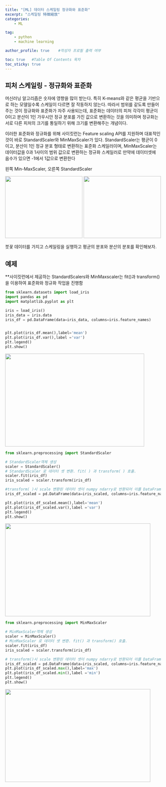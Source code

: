 ```yaml
---
title: "[ML] 데이터 스케일링 정규화와 표준화"
excerpt: "스케일링 特徵縮放"
categories:
    - ML

tag:
    - python
    - machine learning

author_profile: true    #작성자 프로필 출력 여부

toc: true   #Table Of Contents 목차 
toc_sticky: true
---
```


## 피처 스케일링 - 정규화와 표준화

머신러닝 알고리즘은 숫자에 영향을 많이 받는다. 특히 K-means와 같은 평균을 기반으로 하는 모델일수록 스케일이 다르면 잘 작동하지 않는다. 따라서 범위를 같도록 만들어주는 것이 정규화와 표준화가 자주 사용되는데, 표준화는 데이터의 피처 각각이 평균이 0이고 분산이 1인 가우시안 정규 분포를 가진 값으로 변환하는 것을 의미하며 정규화는 서로 다른 피처의 크기를 통일하기 위해 크기를 변환해주는 개념이다.

이러한 표준화와 정규화를 위해 사이킷런는 Feature scaling API를 지원하며 대표적인 것이 바로 StandardScaler와 MinMaxScaler가 있다. StandardScaler는 평균이 0이고, 분산이 1인 정규 분포 형태로 변환하는 표준화 스케일러이며, MinMaxScaler는 데이터값을 0과 1사이의 범위 값으로 변환하는 정규화 스케일러로 만약에 데이터셋에 음수가 있으면 -1에서 1값으로 변환한다

왼쪽 Min-MaxScaler, 오른쪽 StandardScaler 

<img src="https://user-images.githubusercontent.com/81638919/132375744-d568f3d5-3476-4722-a665-d846579eb040.png" width="250" height="200"/> <img src="https://user-images.githubusercontent.com/81638919/132375281-4c0d020b-45b5-4389-b34a-dce75918223b.png" width="250" height="200"/>

붓꽃 데이터를 가지고 스케일링을 실행하고 평균의 분포와 분산의 분포를 확인해보자.



## 예제

**사이킷런에서 제공하는 StandardScalers와 MinMaxscaler는 fit()과 transform()을 이용하여 표준화와 정규화 작업을 진행함

```python
from sklearn.datasets import load_iris
import pandas as pd
import matplotlib.pyplot as plt

iris = load_iris()
iris_data = iris.data
iris_df = pd.DataFrame(data=iris_data, columns=iris.feature_names)


plt.plot(iris_df.mean(),label='mean')
plt.plot(iris_df.var(),label ='var')
plt.legend()
plt.show()

```
<img src="https://user-images.githubusercontent.com/81638919/132371275-e7f74ac7-cd8a-4a60-b8a9-18922602bf75.png" width="450" height="300"/>



```python
from sklearn.preprocessing import StandardScaler

# StandardScaler객체 생성
scaler = StandardScaler()
# StandardScaler 로 데이터 셋 변환. fit( ) 과 transform( ) 호출.  
scaler.fit(iris_df)
iris_scaled = scaler.transform(iris_df)

#transform( )시 scale 변환된 데이터 셋이 numpy ndarry로 반환되어 이를 DataFrame으로 변환
iris_df_scaled = pd.DataFrame(data=iris_scaled, columns=iris.feature_names)

plt.plot(iris_df_scaled.mean(),label='mean')
plt.plot(iris_df_scaled.var(),label ='var')
plt.legend()
plt.show()

```

<img src="https://user-images.githubusercontent.com/81638919/132371392-c0efdc3c-94ed-4f44-a30e-5aa01f5675a8.png" width="470" height="300"/>


```python
from sklearn.preprocessing import MinMaxScaler

# MinMaxScaler객체 생성
scaler = MinMaxScaler()
# MinMaxScaler 로 데이터 셋 변환. fit() 과 transform() 호출.  
scaler.fit(iris_df)
iris_scaled = scaler.transform(iris_df)

# transform()시 scale 변환된 데이터 셋이 numpy ndarry로 반환되어 이를 DataFrame으로 변환
iris_df_scaled = pd.DataFrame(data=iris_scaled, columns=iris.feature_names)
plt.plot(iris_df_scaled.max(),label='max')
plt.plot(iris_df_scaled.min(),label ='min')
plt.legend()
plt.show()

```
<img src="https://user-images.githubusercontent.com/81638919/132372254-f3c46d7d-f1f4-43c8-8d19-ecdb88f328ea.png" width="470" height="300"/>
